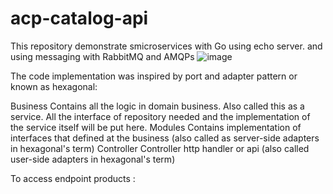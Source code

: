 # acp-catalog-api
This repository demonstrate smicroservices with Go using echo server. and using messaging with RabbitMQ and AMQPs
![image](https://user-images.githubusercontent.com/51318143/139613619-e52eeeac-0647-49ca-a2c6-b242e2bbcdce.png)


The code implementation was inspired by port and adapter pattern or known as hexagonal:

Business
Contains all the logic in domain business. Also called this as a service. All the interface of repository needed and the implementation of the service itself will be put here.
Modules
Contains implementation of interfaces that defined at the business (also called as server-side adapters in hexagonal's term)
Controller
Controller http handler or api (also called user-side adapters in hexagonal's term)

To access endpoint products :


